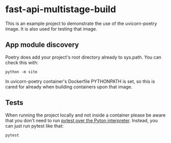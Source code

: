 # fast-api-multistage-build
This is an example project to demonstrate the use of the uvicorn-poetry image.
It is also used for testing that image.

## App module discovery
Poetry does add your project's root directory already to sys.path. You can check this with:
```shell
python -m site
```
In uvicorn-poetry container's Dockerfile PYTHONPATH is set, so this is cared for already when building containers
upon that image.

## Tests
When running the project locally and not inside a container please be aware that
you don't need to run
[pytest over the Pyton interpreter](https://docs.pytest.org/en/6.2.x/goodpractices.html#tests-outside-application-code).
Instead, you can just run pytest like that:
```shell
pytest
```
